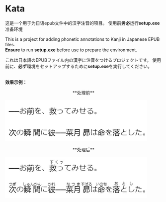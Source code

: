 # Kata
这是一个用于为日语epub文件中的汉字注音的项目。
使用前**务必**运行**setup.exe**准备环境

This is a project for adding phonetic annotations to Kanji in Japanese EPUB files.  
**Ensure** to run **setup.exe** before use to prepare the environment.

これは日本語のEPUBファイル内の漢字に注音をつけるプロジェクトです。
使用前に、**必ず**環境をセットアップするために**setup.exe**を実行してください。
<br>
<br>

**效果示例：**

<div align="center">
  <p>**处理前**</p>
</div>

![处理前](/example.png)

<div align="center">
  <p>**处理后**</p>
</div>

![处理后](/example.jpg)
